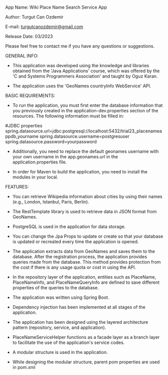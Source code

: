App Name: Wiki Place Name Search Service App

Author: Turgut Can Ozdemir

E-mail: turgutcanozdemir@gmail.com

Release Date: 03/2023

Please feel free to contact me if you have any questions or suggestions.

GENERAL INFO:

* This application was developed using the knowledge and libraries obtained from the 'Java Applications' course, which was offered by the 'C and Systems Programmers Association' and taught by Oguz Karan. 

* The application uses the 'GeoNames countryInfo WebService' API.

BASIC REQUIREMENTS:

* To run the application, you must first enter the database information that you previously created in the application-dev.properties section of the resources. The following information must be filled in:

#JDBC properties
spring.datasource.url=jdbc:postgresql://localhost:5432/trial23_placenameappdb_yourname
spring.datasource.username=postgresuser
spring.datasource.password=yourpassword

* Additionally, you need to replace the default geonames username with your own username in the app.geonames.url in the application.properties file.

* In order for Maven to build the application, you need to install the modules in your local.

FEATURES:

* You can retrieve Wikipedia information about cities by using their names (e.g., London, Istanbul, Paris, Berlin).

* The RestTemplate library is used to retrieve data in JSON format from GeoNames.

* PostgreSQL is used in the application for data storage.

* You can change the Jpa Props to update or create so that your database is updated or recreated every time the application is opened. 

* The application extracts data from GeoNames and saves them to the database. After the registration process, the application provides queries made from the database. This method provides protection from the cost if there is any usage quota or cost in using the API.

* In the repository layer of the application, entities such as PlaceName, PlaceNameInfo, and PlaceNameQueryInfo are defined to save different properties of the queries to the database.

* The application was written using Spring Boot.

* Dependency injection has been implemented at all stages of the application.

* The application has been designed using the layered architecture pattern (repository, service, and application).

* PlaceNameServiceHelper functions as a facade layer as a branch layer to facilitate the use of the application's service codes.

* A modular structure is used in the application.

* While designing the modular structure, parent pom properties are used in pom.xml
